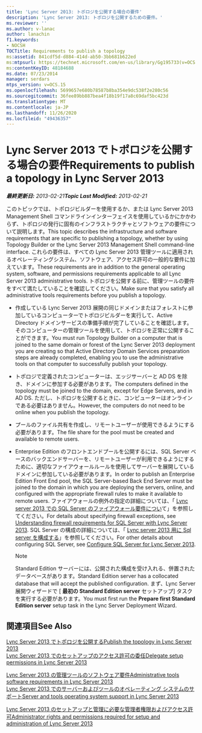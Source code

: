 ```yaml
---
title: 'Lync Server 2013: トポロジを公開する場合の要件'
description: 'Lync Server 2013: トポロジを公開するための要件。'
ms.reviewer: ''
ms.author: v-lanac
author: lanachin
f1.keywords:
- NOCSH
TOCTitle: Requirements to publish a topology
ms:assetid: 841cdf5d-d884-414d-ab50-3bb681b622ed
ms:mtpsurl: https://technet.microsoft.com/en-us/library/Gg195733(v=OCS.15)
ms:contentKeyID: 48184688
ms.date: 07/23/2014
manager: serdars
mtps_version: v=OCS.15
ms.openlocfilehash: 5699657e680b78587b8ba354e9dc538f2e280c56
ms.sourcegitcommit: 36fee89bb887bea4f18b19f17a8c69daf5bc423d
ms.translationtype: MT
ms.contentlocale: ja-JP
ms.lasthandoff: 11/26/2020
ms.locfileid: "49436357"
---
```

# <a name="requirements-to-publish-a-topology-in-lync-server-2013"></a><span data-ttu-id="2ed1a-103">Lync Server 2013 でトポロジを公開する場合の要件</span><span class="sxs-lookup"><span data-stu-id="2ed1a-103">Requirements to publish a topology in Lync Server 2013</span></span>

<div data-xmlns="http://www.w3.org/1999/xhtml">

<div class="topic" data-xmlns="http://www.w3.org/1999/xhtml" data-msxsl="urn:schemas-microsoft-com:xslt" data-cs="https://msdn.microsoft.com/">

<div data-asp="https://msdn2.microsoft.com/asp">



</div>

<div id="mainSection">

<div id="mainBody"><span data-ttu-id="2ed1a-104">

<span> </span></span><span class="sxs-lookup"><span data-stu-id="2ed1a-104">

<span> </span></span></span>

<span data-ttu-id="2ed1a-105">_**最終更新日:** 2013-02-21_</span><span class="sxs-lookup"><span data-stu-id="2ed1a-105">_**Topic Last Modified:** 2013-02-21_</span></span>

<span data-ttu-id="2ed1a-106">このトピックでは、トポロジビルダーを使用するか、または Lync Server 2013 Management Shell コマンドラインインターフェイスを使用しているかにかかわらず、トポロジの発行に固有のインフラストラクチャとソフトウェアの要件について説明します。</span><span class="sxs-lookup"><span data-stu-id="2ed1a-106">This topic describes the infrastructure and software requirements that are specific to publishing a topology, whether by using Topology Builder or the Lync Server 2013 Management Shell command-line interface.</span></span> <span data-ttu-id="2ed1a-107">これらの要件は、すべての Lync Server 2013 管理ツールに適用されるオペレーティングシステム、ソフトウェア、アクセス許可の一般的な要件に加えています。</span><span class="sxs-lookup"><span data-stu-id="2ed1a-107">These requirements are in addition to the general operating system, software, and permissions requirements applicable to all Lync Server 2013 administrative tools.</span></span> <span data-ttu-id="2ed1a-108">トポロジを公開する前に、管理ツールの要件をすべて満たしていることを確認してください。</span><span class="sxs-lookup"><span data-stu-id="2ed1a-108">Make sure that you satisfy all administrative tools requirements before you publish a topology.</span></span>

  - <span data-ttu-id="2ed1a-109">作成している Lync Server 2013 展開の同じドメインまたはフォレストに参加しているコンピューターでトポロジビルダーを実行して、Active Directory ドメインサービスの準備手順が完了していることを確認します。そのコンピューターの管理ツールを使用して、トポロジを正常に公開することができます。</span><span class="sxs-lookup"><span data-stu-id="2ed1a-109">You must run Topology Builder on a computer that is joined to the same domain or forest of the Lync Server 2013 deployment you are creating so that Active Directory Domain Services preparation steps are already completed, enabling you to use the administrative tools on that computer to successfully publish your topology.</span></span>

  - <span data-ttu-id="2ed1a-110">トポロジで定義されたコンピューターは、エッジサーバーと AD DS を除き、ドメインに参加する必要があります。</span><span class="sxs-lookup"><span data-stu-id="2ed1a-110">The computers defined in the topology must be joined to the domain, except for Edge Servers, and in AD DS.</span></span> <span data-ttu-id="2ed1a-111">ただし、トポロジを公開するときに、コンピューターはオンラインである必要はありません。</span><span class="sxs-lookup"><span data-stu-id="2ed1a-111">However, the computers do not need to be online when you publish the topology.</span></span>

  - <span data-ttu-id="2ed1a-112">プールのファイル共有を作成し、リモートユーザーが使用できるようにする必要があります。</span><span class="sxs-lookup"><span data-stu-id="2ed1a-112">The file share for the pool must be created and available to remote users.</span></span>

  - <span data-ttu-id="2ed1a-113">Enterprise Edition のフロントエンドプールを公開するには、SQL Server ベースのバックエンドサーバーを、リモートユーザーが利用できるようにするために、適切なファイアウォールルールを使用してサーバーを展開しているドメインに参加している必要があります。</span><span class="sxs-lookup"><span data-stu-id="2ed1a-113">In order to publish an Enterprise Edition Front End pool, the SQL Server-based Back End Server must be joined to the domain in which you are deploying the servers, online, and configured with the appropriate firewall rules to make it available to remote users.</span></span> <span data-ttu-id="2ed1a-114">ファイアウォールの例外の指定の詳細については、「 [Lync server 2013 での SQL Server のファイアウォール要件につい](lync-server-2013-understanding-firewall-requirements-for-sql-server.md)て」を参照してください。</span><span class="sxs-lookup"><span data-stu-id="2ed1a-114">For details about specifying firewall exceptions, see [Understanding firewall requirements for SQL Server with Lync Server 2013](lync-server-2013-understanding-firewall-requirements-for-sql-server.md).</span></span> <span data-ttu-id="2ed1a-115">SQL Server の構成の詳細については、「 [Lync server 2013 用に Sql server を構成する](lync-server-2013-configure-sql-server-for-lync-server.md)」を参照してください。</span><span class="sxs-lookup"><span data-stu-id="2ed1a-115">For other details about configuring SQL Server, see [Configure SQL Server for Lync Server 2013](lync-server-2013-configure-sql-server-for-lync-server.md).</span></span>
    
    <div>
    

    > [!NOTE]  
    > <span data-ttu-id="2ed1a-116">Standard Edition サーバーには、公開された構成を受け入れる、併置されたデータベースがあります。</span><span class="sxs-lookup"><span data-stu-id="2ed1a-116">Standard Edition server has a collocated database that will accept the published configuration.</span></span> <span data-ttu-id="2ed1a-117">まず、Lync Server 展開ウィザードで [ <STRONG>最初の Standard Edition server</STRONG> セットアップ] タスクを実行する必要があります。</span><span class="sxs-lookup"><span data-stu-id="2ed1a-117">You must first run the <STRONG>Prepare first Standard Edition server</STRONG> setup task in the Lync Server Deployment Wizard.</span></span>

    
    </div>

<div>

## <a name="see-also"></a><span data-ttu-id="2ed1a-118">関連項目</span><span class="sxs-lookup"><span data-stu-id="2ed1a-118">See Also</span></span>


[<span data-ttu-id="2ed1a-119">Lync Server 2013 でトポロジを公開する</span><span class="sxs-lookup"><span data-stu-id="2ed1a-119">Publish the topology in Lync Server 2013</span></span>](lync-server-2013-publish-the-topology.md)  
[<span data-ttu-id="2ed1a-120">Lync Server 2013 でのセットアップのアクセス許可の委任</span><span class="sxs-lookup"><span data-stu-id="2ed1a-120">Delegate setup permissions in Lync Server 2013</span></span>](lync-server-2013-delegate-setup-permissions.md)  


[<span data-ttu-id="2ed1a-121">Lync Server 2013 の管理ツールのソフトウェア要件</span><span class="sxs-lookup"><span data-stu-id="2ed1a-121">Administrative tools software requirements in Lync Server 2013</span></span>](lync-server-2013-administrative-tools-software-requirements.md)  
[<span data-ttu-id="2ed1a-122">Lync Server 2013 でのサーバーおよびツールのオペレーティング システムのサポート</span><span class="sxs-lookup"><span data-stu-id="2ed1a-122">Server and tools operating system support in Lync Server 2013</span></span>](lync-server-2013-server-and-tools-operating-system-support.md)  


[<span data-ttu-id="2ed1a-123">Lync Server 2013 のセットアップと管理に必要な管理者権限およびアクセス許可</span><span class="sxs-lookup"><span data-stu-id="2ed1a-123">Administrator rights and permissions required for setup and administration of Lync Server 2013</span></span>](lync-server-2013-administrator-rights-and-permissions-required-for-setup-and-administration.md)  
  

<span data-ttu-id="2ed1a-124"></div>

</div>

<span> </span>

</div>

</div>

</span><span class="sxs-lookup"><span data-stu-id="2ed1a-124"></div>

</div>

<span> </span>

</div>

</div>

</span></span></div>

